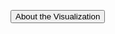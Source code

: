 <html>
<body>

<button onclick="myFunction()">About the Visualization</button>

<p id="demo"></p>

<script>
function myFunction() {
  document.getElementById("demo").innerHTML = "Hello World";
}
</script>

<script>
echo "Before Read"
d3.tsv("data.tsv", function(data) {
  console.log(data[0].x);
});

echo "After Read"
</script>
</body>
</html>

